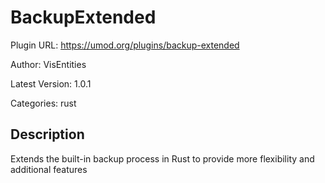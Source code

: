 # BackupExtended

Plugin URL: https://umod.org/plugins/backup-extended

Author: VisEntities

Latest Version: 1.0.1

Categories: rust

## Description

Extends the built-in backup process in Rust to provide more flexibility and additional features
